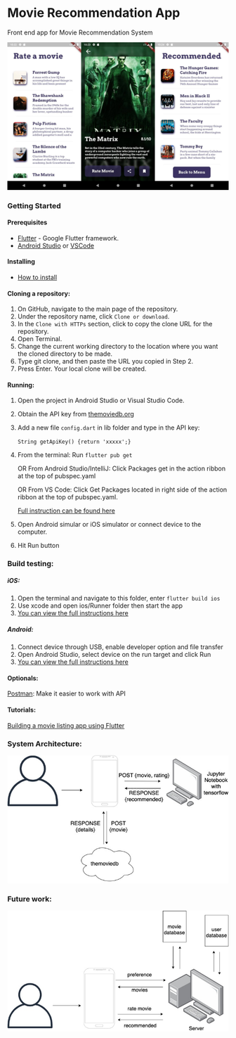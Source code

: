 # Movie Recommendation App
Front end app for Movie Recommendation System

<img src="https://github.com/SonQBChau/movie-recommender/blob/master/flutter/ss.jpg" >

### Getting Started

#### Prerequisites
* [Flutter](https://flutter.dev) - Google Flutter framework.
* [Android Studio](https://developer.android.com/studio) or [VSCode](https://code.visualstudio.com/)
#### Installing
* [How to install](https://flutter.dev/docs/get-started/install)
#### Cloning a repository:
1. On GitHub, navigate to the main page of the repository.
2. Under the repository name, click `Clone or download`.
3. In the `Clone with HTTPs` section, click  to copy the clone URL for the repository.
4. Open Terminal.
5. Change the current working directory to the location where you want the cloned directory to be made.
6. Type git clone, and then paste the URL you copied in Step 2.
7. Press Enter. Your local clone will be created.
#### Running:
1. Open the project in Android Studio or Visual Studio Code.
2. Obtain the API key from [themoviedb.org](https://developers.themoviedb.org/3/getting-started/introduction)
3. Add a new file `config.dart` in lib folder and type in the API key:

    `String getApiKey() {return 'xxxxx';}`
4. From the terminal: Run `flutter pub get`

   OR From Android Studio/IntelliJ: Click Packages get in the action ribbon at the top of pubspec.yaml

   OR From VS Code: Click Get Packages located in right side of the action ribbon at the top of pubspec.yaml.

   [Full instruction can be found here](https://flutter.dev/docs/development/packages-and-plugins/using-packages)

5. Open Android simular or iOS simulator or connect device to the computer.
6. Hit Run button

### Build testing:
##### iOS:
1. Open the terminal and navigate to this folder, enter `flutter build ios`
2. Use xcode and open ios/Runner folder then start the app
3. [You can view the full instructions here](https://flutter.dev/docs/deployment/ios)

##### Android:
1. Connect device through USB, enable developer option and file transfer
2. Open Android Studio, select device on the run target and click Run
3. [You can view the full instructions here](https://flutter.dev/docs/deployment/android)

#### Optionals:
[Postman](https://www.postman.com/): Make it easier to work with API

#### Tutorials:
[Building a movie listing app using Flutter](https://medium.com/@anujguptawork/flutter-hands-on-building-a-movie-listing-app-using-flutter-part-2-movie-detail-page-12ef9c7e95cc)

### System Architecture:
<img src="https://github.com/SonQBChau/movie-recommender/blob/master/flutter/ss_2.jpg" >

### Future work:
<img src="https://github.com/SonQBChau/movie-recommender/blob/master/flutter/ss_3.jpg" >
